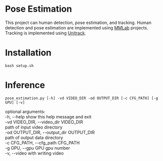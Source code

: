 # Pose Estimation
This project can human detection, pose estimation, and tracking.
Human detection and pose estimation are implemented using [MMLab](https://github.com/open-mmlab) projects.
Tracking is implemented using [Unitrack](https://github.com/Zhongdao/UniTrack.git).

# Installation
```
bash setup.sh
```

# Inference
```
pose_estimation.py [-h] -vd VIDEO_DIR -od OUTPUT_DIR [-c CFG_PATH] [-g GPU] [-v]
```

optional arguments:  
  -h, --help            show this help message and exit  
  -vd VIDEO_DIR, --video_dir VIDEO_DIR  
                        path of input video directory  
  -od OUTPUT_DIR, --output_dir OUTPUT_DIR  
                        path of output data directory  
  -c CFG_PATH, --cfg_path CFG_PATH  
  -g GPU, --gpu GPU     gpu number  
  -v, --video           with writing video  
  
